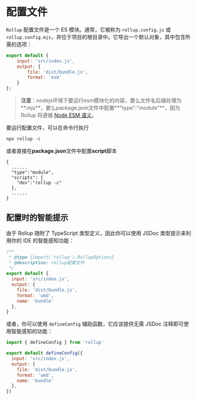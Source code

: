 # 配置文件

`Rollup` 配置文件是一个 ES 模块。通常，它被称为 `rollup.config.js` 或 `rollup.config.mjs`，并位于项目的根目录中。它导出一个默认对象，其中包含所需的选项：

```javascript
export default {
	input: 'src/index.js',
	output: {
		file: 'dist/bundle.js',
		format: 'esm'
	}
};
```

> **注意**：nodejs环境下要运行esm模块化的内容，要么文件名后缀处理为**.mjs**，要么package.json文件中配置**"type":"module"**，因为 Rollup 将遵循 [Node ESM 语义](https://nodejs.org/docs/latest-v14.x/api/packages.html#packages_determining_module_system)。

要运行配置文件，可以在命令行执行

```javascript
npx rollup -c
```

或者直接在**package.json**文件中配置**script**脚本

```shell
{
  ......
  "type":"module",
  "scripts": {
    "dev":"rollup -c"
  },
  ......
}
```

## 配置时的智能提示

由于 Rollup 随附了 TypeScript 类型定义，因此你可以使用 JSDoc 类型提示来利用你的 IDE 的智能感知功能：

```javascript
/**
 * @type {import('rollup').RollupOptions}
 * @description: rollup配置文件
 */
export default {
  input: 'src/index.js',
  output: {
    file: 'dist/bundle.js',
    format: 'umd',
    name: 'bundle'
  },
}
```

或者，你可以使用 `defineConfig` 辅助函数，它应该提供无需 JSDoc 注释即可使用智能感知的功能：

```javascript
import { defineConfig } from 'rollup'

export default defineConfig({
  input: 'src/index.js',
  output: {
    file: 'dist/bundle.js',
    format: 'umd',
    name: 'bundle'
  },
})
```
